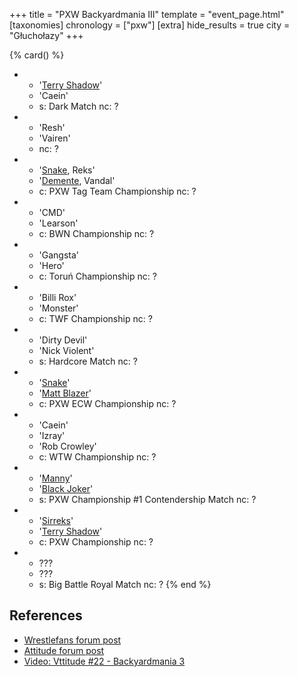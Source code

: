 +++
title = "PXW Backyardmania III"
template = "event_page.html"
[taxonomies]
chronology = ["pxw"]
[extra]
hide_results = true
city = "Głuchołazy"
+++

{% card() %}
- - '[Terry Shadow](@/w/shadow.md)'
  - 'Caein'
  - s: Dark Match
    nc: ?
- - 'Resh'
  - 'Vairen'
  - nc: ?
- - '[Snake](@/w/snake.md), Reks'
  - '[Demente](@/w/demente.md), Vandal'
  - c: PXW Tag Team Championship
    nc: ?
- - 'CMD'
  - 'Learson'
  - c: BWN Championship
    nc: ?
- - 'Gangsta'
  - 'Hero'
  - c: Toruń Championship
    nc: ?
- - 'Billi Rox'
  - 'Monster'
  - c: TWF Championship
    nc: ?
- - 'Dirty Devil'
  - 'Nick Violent'
  - s: Hardcore Match
    nc: ?
- - '[Snake](@/w/snake.md)'
  - '[Matt Blazer](@/w/blazer.md)'
  - c: PXW ECW Championship
    nc: ?
- - 'Caein'
  - 'Izray'
  - 'Rob Crowley'
  - c: WTW Championship
    nc: ?
- - '[Manny](@/w/manny.md)'
  - '[Black Joker](@/w/black-joker.md)'
  - s: PXW Championship #1 Contendership Match
    nc: ?
- - '[Sirreks](@/w/sirreks.md)'
  - '[Terry Shadow](@/w/shadow.md)'
  - c: PXW Championship
    nc: ?
- - ???
  - ???
  - s: Big Battle Royal Match
    nc: ?
{% end %}

## References

* [Wrestlefans forum post](https://wrestlefans.pl/forum/viewtopic.php?f=247&t=30558)
* [Attitude forum post](https://forum.wrestling.pl/topic/30594-pxw-backyardmania-iii-21-lipiec-2012r/)
* [Video: Vttitude #22 - Backyardmania 3](https://www.youtube.com/watch?v=wrp72bHhXOc)
